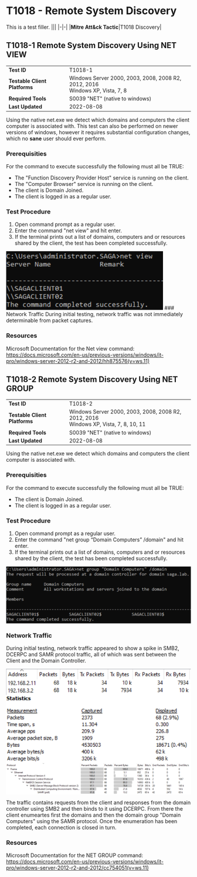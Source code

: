 # T1018 - Remote System Discovery
This is a test filler.
|||
|-|-|
|**Mitre Att&ck Tactic**|T1018 Discovery|



## T1018-1 Remote System Discovery Using NET VIEW
|||
|-|-|
|**Test ID**|T1018-1|
|**Testable Client Platforms**|Windows Server 2000, 2003, 2008, 2008 R2, 2012, 2016<br>Windows XP, Vista, 7, 8|
|**Required Tools**|S0039 "NET" (native to windows)|
|**Last Updated**|2022-08-08|

Using the native net.exe we detect which domains and computers the client computer is associated with.
This test can also be performed on newer versions of windows, however it requires substantial configuration changes, which no **sane** user should ever perform.

### Prerequisities
For the command to execute successfully the following must all be TRUE:
- The "Function Discovery Provider Host" service is running on the client.
- The "Computer Browser" service is running on the client.
- The client is Domain Joined.
- The client is logged in as a regular user.

### Test Procedure
1. Open command prompt as a regular user.
2. Enter the command "net view" and hit enter.
3. If the terminal prints out a list of domains, computers and or resources shared by the client, the test has been completed successfully.
<img src="T1018-1.png" style="max-height:160px;">
### Network Traffic
During initial testing, network traffic was not immediately determinable from packet captures.

### Resources
Microsoft Documentation for the Net view command: 
https://docs.microsoft.com/en-us/previous-versions/windows/it-pro/windows-server-2012-r2-and-2012/hh875576(v=ws.11) 



## T1018-2 Remote System Discovery Using NET GROUP
|||
|-|-|
|**Test ID**|T1018-2|
|**Testable Client Platforms**|Windows Server 2000, 2003, 2008, 2008 R2, 2012, 2016<br>Windows XP, Vista, 7, 8, 10, 11|
|**Required Tools**|S0039 "NET" (native to windows)|
|**Last Updated**|2022-08-08|

Using the native net.exe we detect which domains and computers the client computer is associated with.

### Prerequisities
For the command to execute successfully the following must all be TRUE:
- The client is Domain Joined.
- The client is logged in as a regular user.

### Test Procedure
1. Open command prompt as a regular user.
2. Enter the command "net group “Domain Computers” /domain" and hit enter.
3. If the terminal prints out a list of domains, computers and or resources shared by the client, the test has been completed successfully.

<img src="T1018-2.png" style="max-height:250px;margin:0 auto 0 auto;display:block;">

### Network Traffic
During initial testing, network traffic appeared to show a spike in SMB2, DCERPC and SAMR protocol traffic, all of which was sent between the Client and the Domain Controller.

<img src="T1018-2-N-hosts.png" style="max-height:250px;margin:0 auto 0 auto;display:block;">
<img src="T1018-2-N-stats.png" style="max-height:250px;margin:0 auto 0 auto;display:block;">
<img src="T1018-2-N-protocols.png" style="max-height:250px;margin:0 auto 0 auto;display:block;">

The traffic contains requests from the client and responses from the domain controller using SMB2 and then binds to it using DCERPC.
From there the client enumeartes first the domains and then the domain group "Domain Computers" using the SAMR protocol. Once the enumeration has been completed, each connection is closed in turn.

### Resources
Microsoft Documentation for the NET GROUP command: 
https://docs.microsoft.com/en-us/previous-versions/windows/it-pro/windows-server-2012-r2-and-2012/cc754051(v=ws.11) 